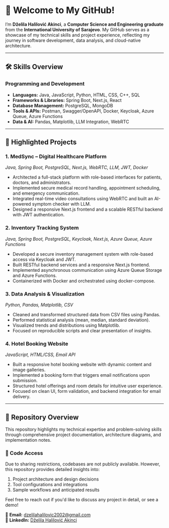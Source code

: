 # 👋 Welcome to My GitHub!  

I’m **Dželila Halilović Akinci**, a **Computer Science and Engineering graduate** from the **International University of Sarajevo**. My GitHub serves as a showcase of my technical skills and project experience, reflecting my journey in software development, data analysis, and cloud-native architecture.

---

## 🛠️ Skills Overview  

### **Programming and Development**  
- **Languages:** Java, JavaScript, Python, HTML, CSS, C++, SQL  
- **Frameworks & Libraries:** Spring Boot, Next.js, React  
- **Database Management:** PostgreSQL, MongoDB  
- **Tools & APIs:** Postman, Swagger/OpenAPI, Docker, Keycloak, Azure Queue, Azure Functions  
- **Data & AI:** Pandas, Matplotlib, LLM Integration, WebRTC  

---

## 🚀 Highlighted Projects  

### **1. MedSync – Digital Healthcare Platform**  
*Java, Spring Boot, PostgreSQL, Next.js, WebRTC, LLM, JWT, Docker*  
- Architected a full-stack platform with role-based interfaces for patients, doctors, and administrators.  
- Implemented secure medical record handling, appointment scheduling, and emergency communication.  
- Integrated real-time video consultations using WebRTC and built an AI-powered symptom checker with LLM.  
- Designed a responsive Next.js frontend and a scalable RESTful backend with JWT authentication.

### **2. Inventory Tracking System**  
*Java, Spring Boot, PostgreSQL, Keycloak, Next.js, Azure Queue, Azure Functions*  
- Developed a secure inventory management system with role-based access via Keycloak and JWT.  
- Built RESTful backend services and a responsive Next.js frontend.  
- Implemented asynchronous communication using Azure Queue Storage and Azure Functions.  
- Containerized with Docker and orchestrated using docker-compose.

### **3. Data Analysis & Visualization**  
*Python, Pandas, Matplotlib, CSV*  
- Cleaned and transformed structured data from CSV files using Pandas.  
- Performed statistical analysis (mean, median, standard deviation).  
- Visualized trends and distributions using Matplotlib.  
- Focused on reproducible scripts and clear presentation of insights.

### **4. Hotel Booking Website**  
*JavaScript, HTML/CSS, Email API*  
- Built a responsive hotel booking website with dynamic content and image galleries.  
- Implemented a booking form that triggers email notifications upon submission.  
- Structured hotel offerings and room details for intuitive user experience.  
- Focused on clean UI, form validation, and backend integration for email delivery.

---

## 📁 Repository Overview  

This repository highlights my technical expertise and problem-solving skills through comprehensive project documentation, architecture diagrams, and implementation notes.

### 📄 Code Access  
Due to sharing restrictions, codebases are not publicly available. However, this repository provides detailed insights into:  
1. Project architecture and design decisions  
2. Tool configurations and integrations  
3. Sample workflows and anticipated results  

Feel free to reach out if you'd like to discuss any project in detail, or see a demo!

📧 **Email:** dzelilahalilovic2002@gmail.com  
🔗 **LinkedIn:** [Dželila Halilović Akinci](https://linkedin.com/in/dzelila-halilovic-akinci)
